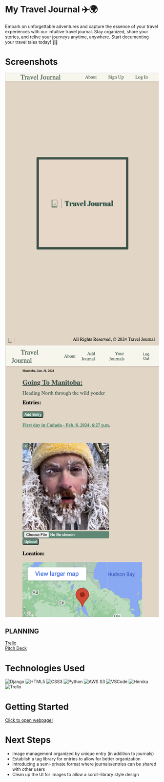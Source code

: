 # My Travel Journal ✈️🌍
Embark on unforgettable adventures and capture the essence of your travel experiences with our intuitive travel journal. Stay organized, share your stories, and relive your journeys anytime, anywhere. Start documenting your travel tales today! 📔✨


# Screenshots

<img src="./main_app/static/images/Home Page Readme.png">
<img src="./main_app/static/images/Journal Detail Page Readme.png">

## PLANNING

[Trello](https://trello.com/b/VJ2h5MPU/travel-journal)
<br>
[Pitch Deck](https://docs.google.com/presentation/d/1i-M3MQmnBCmboIM9ibhNnu-poi21aC9P7KX2pkB6Csc/edit#slide=id.g2b45cabc200_1_2)

# Technologies Used

  ![Django](https://img.shields.io/badge/-Django-05122A?style=flat&logo=django)
  ![HTML5](https://img.shields.io/badge/-HTML5-05122A?style=flat&logo=html5)
  ![CSS3](https://img.shields.io/badge/-CSS-05122A?style=flat&logo=css3)
  ![Python](https://img.shields.io/badge/-Python-05122A?style=flat&logo=python)
  ![AWS S3](https://img.shields.io/badge/-AWS_S3-05122A?style=flat&logo=amazons3)
  ![VSCode](https://img.shields.io/badge/-VS_Code-05122A?style=flat&logo=visualstudio)
  ![Heroku](https://img.shields.io/badge/-Heroku-05122A?style=flat&logo=heroku)
  ![Trello](https://img.shields.io/badge/-Trello-05122A?style=flat&logo=trello)
  

# Getting Started

[Click to open webpage!](https://traveljournal1204-759d2dd9fb50.herokuapp.com/)

# Next Steps

- Image management organized by unique entry (in addition to journals)
- Establish a tag library for entries to allow for better organization
- Introducing a semi-private format where journals/entries can be shared with other users
- Clean up the UI for images to allow a scroll-library style design